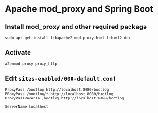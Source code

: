 # Apache mod_proxy and Spring Boot

## Install mod_proxy and other required package

    sudo apt-get install libapache2-mod-proxy-html libxml2-dev

## Activate

    a2enmod proxy proxy_http

## Edit `sites-enabled/000-default.conf`

    ProxyPass /bootlog http://localhost:8080/bootlog
    PRoxyPass /bootlog/* http://localhost:8080/bootlog
    ProxyPassReverse /bootlog http://localhost:8080/bootlog

    ServerName localhost
